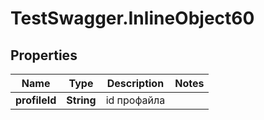 # TestSwagger.InlineObject60

## Properties

Name | Type | Description | Notes
------------ | ------------- | ------------- | -------------
**profileId** | **String** | id профайла | 


